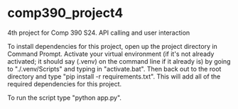 # comp390_project4
4th project for Comp 390 S24. API calling and user interaction

To install dependencies for this project, open up the project directory in Command Prompt. Activate your virtual environment (if it's not already activated; it should say (.venv) on the command line if it already is) by going to "./.venv/Scripts" and typing in "activate.bat". Then back out to the root directory and type "pip install -r requirements.txt". This will add all of the required dependencies for this project.

To run the script type "python app.py".
